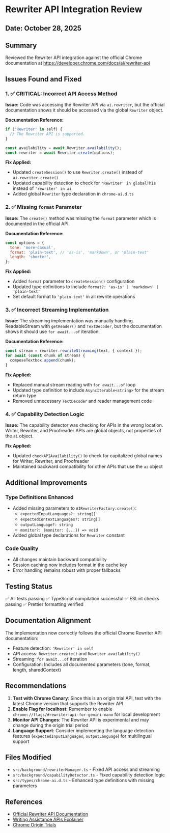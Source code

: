 # Rewriter API Integration Review

## Date: October 28, 2025

## Summary

Reviewed the Rewriter API integration against the official Chrome documentation at https://developer.chrome.com/docs/ai/rewriter-api

## Issues Found and Fixed

### 1. ✅ CRITICAL: Incorrect API Access Method

**Issue:** Code was accessing the Rewriter API via `ai.rewriter`, but the official documentation shows it should be accessed via the global `Rewriter` object.

**Documentation Reference:**

```javascript
if ('Rewriter' in self) {
  // The Rewriter API is supported.
}

const availability = await Rewriter.availability();
const rewriter = await Rewriter.create(options);
```

**Fix Applied:**

- Updated `createSession()` to use `Rewriter.create()` instead of `ai.rewriter.create()`
- Updated capability detection to check for `'Rewriter' in globalThis` instead of `'rewriter' in ai`
- Added global `Rewriter` type declaration in `chrome-ai.d.ts`

### 2. ✅ Missing `format` Parameter

**Issue:** The `create()` method was missing the `format` parameter which is documented in the official API.

**Documentation Reference:**

```javascript
const options = {
  tone: 'more-casual',
  format: 'plain-text', // 'as-is', 'markdown', or 'plain-text'
  length: 'shorter',
};
```

**Fix Applied:**

- Added `format` parameter to `createSession()` configuration
- Updated type definitions to include `format?: 'as-is' | 'markdown' | 'plain-text'`
- Set default format to `'plain-text'` in all rewrite operations

### 3. ✅ Incorrect Streaming Implementation

**Issue:** The streaming implementation was manually handling ReadableStream with `getReader()` and `TextDecoder`, but the documentation shows it should use `for await...of` iteration.

**Documentation Reference:**

```javascript
const stream = rewriter.rewriteStreaming(text, { context });
for await (const chunk of stream) {
  composeTextbox.append(chunk);
}
```

**Fix Applied:**

- Replaced manual stream reading with `for await...of` loop
- Updated type definition to include `AsyncIterable<string>` for the stream return type
- Removed unnecessary `TextDecoder` and reader management code

### 4. ✅ Capability Detection Logic

**Issue:** The capability detector was checking for APIs in the wrong location. Writer, Rewriter, and Proofreader APIs are global objects, not properties of the `ai` object.

**Fix Applied:**

- Updated `checkAPIAvailability()` to check for capitalized global names for Writer, Rewriter, and Proofreader
- Maintained backward compatibility for other APIs that use the `ai` object

## Additional Improvements

### Type Definitions Enhanced

- Added missing parameters to `AIRewriterFactory.create()`:
  - `expectedInputLanguages?: string[]`
  - `expectedContextLanguages?: string[]`
  - `outputLanguage?: string`
  - `monitor?: (monitor: {...}) => void`
- Added global type declarations for `Rewriter` constant

### Code Quality

- All changes maintain backward compatibility
- Session caching now includes format in the cache key
- Error handling remains robust with proper fallbacks

## Testing Status

✅ All tests passing
✅ TypeScript compilation successful
✅ ESLint checks passing
✅ Prettier formatting verified

## Documentation Alignment

The implementation now correctly follows the official Chrome Rewriter API documentation:

- Feature detection: `'Rewriter' in self`
- API access: `Rewriter.create()` and `Rewriter.availability()`
- Streaming: `for await...of` iteration
- Configuration: Includes all documented parameters (tone, format, length, sharedContext)

## Recommendations

1. **Test with Chrome Canary**: Since this is an origin trial API, test with the latest Chrome version that supports the Rewriter API
2. **Enable Flag for localhost**: Remember to enable `chrome://flags/#rewriter-api-for-gemini-nano` for local development
3. **Monitor API Changes**: The Rewriter API is experimental and may change during the origin trial period
4. **Language Support**: Consider implementing the language detection features (`expectedInputLanguages`, `outputLanguage`) for multilingual support

## Files Modified

- `src/background/rewriterManager.ts` - Fixed API access and streaming
- `src/background/capabilityDetector.ts` - Fixed capability detection logic
- `src/types/chrome-ai.d.ts` - Enhanced type definitions with missing parameters

## References

- [Official Rewriter API Documentation](https://developer.chrome.com/docs/ai/rewriter-api)
- [Writing Assistance APIs Explainer](https://github.com/explainers-by-googlers/writing-assistance-apis/)
- [Chrome Origin Trials](https://developer.chrome.com/origintrials/#/view_trial/444167513249415169)
